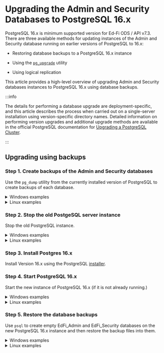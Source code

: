 # Upgrading the Admin and Security Databases to PostgreSQL 16.x

PostgreSQL 16.x is minimum supported version for Ed-Fi ODS / API v7.3. There are
three available methods for updating instances of the Admin and Security
database running on earlier versions of PostgreSQL to 16.x:

* Restoring database backups to a PostgreSQL 16.x instance

* Using the [`pg_upgrade`](https://www.postgresql.org/docs/16/pgupgrade.html)
utility

* Using logical replication

This article provides a high-level overview of upgrading Admin and Security
databases instances to PostgreSQL 16.x using database backups.

:::info

The details for performing a database upgrade are deployment-specific, and this
 article describes the process when carried out on a single-server installation
using version-specific directory names. Detailed information on performing
version upgrades and additional upgrade methods are available in the official
PostgreSQL documentation for [Upgrading a PostgreSQL
Cluster](https://www.postgresql.org/docs/16/upgrading.html#UPGRADING).

:::

## Upgrading using backups

### Step 1. Create backups of the Admin and Security databases

Use the `pg_dump` utility from the currently installed version of PostgreSQL to
create backups of each database.

<details>
<summary>Windows examples</summary>

```powershell
& "C:\Program Files\PostgreSQL\<old_version>\bin\pg_dump.exe" -U pgadmin -d EdFi_Admin -f EdFi_Admin_backup.sql
```

```powershell
& "C:\Program Files\PostgreSQL\<old_version>\bin\pg_dump.exe" -U pgadmin -d EdFi_Security -f EdFi_Security_backup.sql
```

</details>

<details>
<summary>Linux examples</summary>

```powershell
/usr/pgsql-<old version>/bin/pg_dump -U pgadmin -d EdFi_Admin -f EdFi_Admin_backup.sql
```

```powershell
/usr/pgsql-<old version>/bin/pg_dump -U pgadmin -d EdFi_Security -f EdFi_Security_backup.sql
```

</details>

### Step 2. Stop the old PostgeSQL server instance

Stop the old PostgreSQL instance.

<details>
<summary>Windows examples</summary>

```powershell
& "C:\Program Files\PostgreSQL\<old_version>\bin\pg_ctl" -D "C:\Program Files\PostgreSQL\<old_version>\data" stop
```

</details>

<details>
<summary>Linux examples</summary>

```powershell
/usr/pgsql-<old version>/bin/pg_ctl -D <old PGDATA directory> stop
```

</details>

### Step 3. Install Postgres 16.x

Install Version 16.x using the
PostgreSQL [installer](https://www.enterprisedb.com/downloads/postgres-postgresql-downloads).

### Step 4. Start PostgreSQL 16.x

Start the new instance of PostgreSQL 16.x (if it is not already running.)

<details>
<summary>Windows examples</summary>

```powershell
& "C:\Program Files\PostgreSQL\16\bin\pg_ctl" -D "C:\Program Files\PostgreSQL\16\data" start
```

</details>

<details>
<summary>Linux examples</summary>

```powershell
/usr/pgsql-16/bin/pg_ctl -D <new PGDATA directory> start
```

</details>

### Step 5. Restore the database backups

Use `psql` to create empty EdFi_Admin and EdFi_Security databases on the new
PostgreSQL 16.x instance and then restore the backup files into them.

<details>
<summary>Windows examples</summary>

```powershell
& "C:\Program Files\PostgreSQL\16\bin\psql" -U pgadmin -c 'create database EdFi_Admin;'
```

```powershell
& "C:\Program Files\PostgreSQL\16\bin\psql" -U pgadmin -c 'create database EdFi_Security;'
```

```powershell
& "C:\Program Files\PostgreSQL\16\bin\psql" -U pgadmin -d EdFi_Admin < EdFi_Admin_backup.sql
```

```powershell
& "C:\Program Files\PostgreSQL\16\bin\psql" -U pgadmin -d EdFi_Security < EdFi_Security_backup.sql
```

</details>

<details>
<summary>Linux examples</summary>

```powershell
/usr/pgsql-16/bin/psql -U pgadmin -c 'create database EdFi_Security;'
```

```powershell
/usr/pgsql-16/bin/psql -U pgadmin -c 'create database EdFi_Admin;'
```

```powershell
/usr/pgsql-16/bin/psql -U pgadmin -d EdFi_Admin < EdFi_Admin_backup.sql
```

```powershell
/usr/pgsql-16/bin/psql -U pgadmin -d EdFi_Security < EdFi_Security_backup.sql
```

</details>
